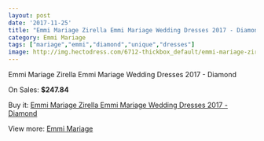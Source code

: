 ```yaml
---
layout: post
date: '2017-11-25'
title: "Emmi Mariage Zirella Emmi Mariage Wedding Dresses 2017 - Diamond"
category: Emmi Mariage
tags: ["mariage","emmi","diamond","unique","dresses"]
image: http://img.hectodress.com/6712-thickbox_default/emmi-mariage-zirella-emmi-mariage-wedding-dresses-2013-diamond.jpg
---
```

Emmi Mariage Zirella Emmi Mariage Wedding Dresses 2017 - Diamond

On Sales: **$247.84**
<a href="https://www.hectodress.com/emmi-mariage/3374-emmi-mariage-zirella-emmi-mariage-wedding-dresses-2013-diamond.html"><amp-img layout="responsive" width="600" height="600" src="//img.hectodress.com/6712-thickbox_default/emmi-mariage-zirella-emmi-mariage-wedding-dresses-2013-diamond.jpg" alt="Emmi Mariage Zirella Emmi Mariage Wedding Dresses 2017 - Diamond 0" /></a>

Buy it: [Emmi Mariage Zirella Emmi Mariage Wedding Dresses 2017 - Diamond](https://www.hectodress.com/emmi-mariage/3374-emmi-mariage-zirella-emmi-mariage-wedding-dresses-2013-diamond.html "Emmi Mariage Zirella Emmi Mariage Wedding Dresses 2017 - Diamond")

View more: [Emmi Mariage](https://www.hectodress.com/57-emmi-mariage "Emmi Mariage")